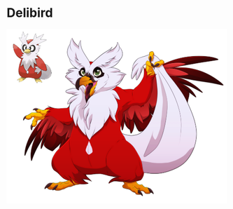 # Delibird
![Image text](https://github.com/TianshuWang/UTN_Sistemas_Operativos_2020_1C/blob/master/foto/pngegg.png)
